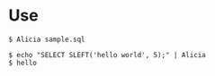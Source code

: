 
Use
===

```
$ Alicia sample.sql
```

```
$ echo "SELECT SLEFT('hello world', 5);" | Alicia
$ hello

```
